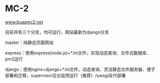 # MC-2
www.buaamc2.net

目前共有三个分支，均可运行，网站最新为django分支

master：纯静态页面网站

express：使用express(node.js)+*.ini文件，实现动态查询、文件式数据库、pm2运行

django：使用nginx+django+*.ini文件，动态查询、灵活静态文件服务器、便于部署和迁移，supervisor后台监控运行（推荐）/uwsgi反代部署
